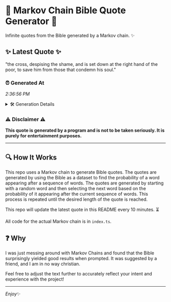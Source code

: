 # 📖 Markov Chain Bible Quote Generator 📖

Infinite quotes from the Bible generated by a Markov chain. ✨

## ✨ Latest Quote ✨
"the cross, despising the shame, and is set down at the right hand of the poor, to save him from those that condemn his soul."

### ⏰ Generated At
*2:36:56 PM*

<details>
    <summary>🛠️ Generation Details</summary>
    <p>
        <strong>🌱 Seed:</strong> the<br>
        <strong>🔄 Iterations:</strong> 24<br>
        <strong>📜 Context History:</strong><br>[ the ]: cross,<br>[ the, cross, ]: despising<br>[ the, cross,, despising ]: the<br>[ the, cross,, despising, the ]: shame,<br>[ the, cross,, despising, the, shame, ]: and<br>[ the, cross,, despising, the, shame,, and ]: is<br>[ cross,, despising, the, shame,, and, is ]: set<br>[ despising, the, shame,, and, is, set ]: down<br>[ the, shame,, and, is, set, down ]: at<br>[ shame,, and, is, set, down, at ]: the<br>[ and, is, set, down, at, the ]: right<br>[ is, set, down, at, the, right ]: hand<br>[ set, down, at, the, right, hand ]: of<br>[ down, at, the, right, hand, of ]: the<br>[ at, the, right, hand, of, the ]: poor,<br>[ the, right, hand, of, the, poor, ]: to<br>[ right, hand, of, the, poor,, to ]: save<br>[ hand, of, the, poor,, to, save ]: him<br>[ of, the, poor,, to, save, him ]: from<br>[ the, poor,, to, save, him, from ]: those<br>[ poor,, to, save, him, from, those ]: that<br>[ to, save, him, from, those, that ]: condemn<br>[ save, him, from, those, that, condemn ]: his<br>[ him, from, those, that, condemn, his ]: soul.<br>
    </p>
</details>

### ⚠️ Disclaimer ⚠️
**This quote is generated by a program and is not to be taken seriously. It is purely for entertainment purposes.**

---

## 🔍 How It Works

This repo uses a Markov chain to generate Bible quotes. The quotes are generated by using the Bible as a dataset to find the probability of a word appearing after a sequence of words. The quotes are generated by starting with a random word and then selecting the next word based on the probability of it appearing after the current sequence of words. This process is repeated until the desired length of the quote is reached.

This repo will update the latest quote in this README every 10 minutes. ⏳

All code for the actual Markov chain is in `index.ts`.

## ❓ Why

I was just messing around with Markov Chains and found that the Bible surprisingly yielded good results when prompted. 
It was suggested by a friend, and I am in no way christian.

Feel free to adjust the text further to accurately reflect your intent and experience with the project!

---

*Enjoy*✨
